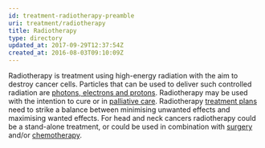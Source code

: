 ```yaml
---
id: treatment-radiotherapy-preamble
uri: treatment/radiotherapy
title: Radiotherapy
type: directory
updated_at: 2017-09-29T12:37:54Z
created_at: 2016-08-03T09:10:09Z
---
```


<p>Radiotherapy is treatment using high-energy radiation with the
    aim to destroy cancer cells. Particles that can be used to
    deliver such controlled radiation are <a href="/treatment/radiotherapy/principles">photons, electrons and protons</a>.
    Radiotherapy may be used with the intention to cure or in
    <a href="/treatment/timelines/palliative-care">palliative care</a>.
    Radiotherapy <a href="/treatment/radiotherapy/application">treatment plans</a>    need to strike a balance between minimising unwanted effects
    and maximising wanted effects. For head and neck cancers
    radiotherapy could be a stand-alone treatment, or could be
    used in combination with <a href="/treatment/surgery">surgery</a>    and/or <a href="/treatment/chemotherapy">chemotherapy</a>.</p>
